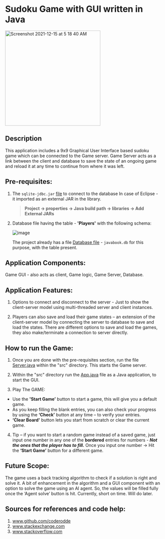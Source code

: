 # Sudoku Game with GUI written in Java


 <img width="309" alt="Screenshot 2021-12-15 at 5 18 40 AM" src="https://user-images.githubusercontent.com/26367904/146637830-5b7a08f3-f340-4ce2-9d4f-5aee9981b71b.png">


## Description

This application includes a 9x9 Graphical User Interface based sudoku game which can be connected to the Game server. 
Game Server acts as a link between the client and database to save the state of an ongoing game and reload it at any time to continue from where it was left.


## Pre-requisites:

1. The ` sqlite-jdbc.jar ` [file](./sqlite-jdbc-3.30.1.jar) to connect to the database
    In case of Eclipse - it imported as an external JAR in the library.

    > **Project -> properties -> Java build path -> libraries -> Add External JARs**

2. Database file having the table - **'Players'** with the following schema:
    
    ![image](https://user-images.githubusercontent.com/26367904/146637914-e03757c2-9cfc-4908-b6ad-a02aa730a3e0.png)

    The project already has a file [Database file](./javabook.db) - `javabook.db` for this purpose, with the table present.


## Application Components:

Game GUI - also acts as client, Game logic, Game Server, Database.


## Application Features:

1. Options to connect and disconnect to the server - Just to show the client-server model using multi-threaded server and client instances.

2. Players can also save and load their game states – an extension of the client-server model by connecting the server to database to save and load the states. There are different options to save and load the games, they also make/terminate a connection to server directly.


## How to run the Game:

1. Once you are done with the pre-requisites section, run the file [Server.java](./src/sudoku/Server.java) within the "src" directory. This starts the Game server.

2. Within the "src" directory run the [App.java](./src/sudoku/App.java) file as a Java application, to start the GUI.

3. Play The GAME:

- Use the **'Start Game’** button to start a game, this will give you a default game.
- As you keep filling the blank entries, you can also check your progress by using the **‘Check’** button at any time – to verify your entries.
- **‘Clear Board'** button lets you start from scratch or clear the current game.

4. Tip – if you want to start a random game instead of a saved game, just input one number in any one of the **bordered** entries for numbers - ***Not the ones that the player has to fill.***
Once you input one number -> Hit the **‘Start Game’** button for a different game.


## Future Scope:

The game uses a back tracking algorithm to check if a solution is right and solve it. A bit of enhancement in the algorithm and a GUI component with an option to solve the game using an AI agent. So, the values will be filled fully once the ‘Agent solve’ button is hit.
Currently, short on time. Will do later.


## Sources for references and code help:

1. www.github.com/coderodde 
2. www.stackexchange.com
3. www.stackoverflow.com
